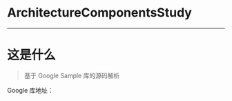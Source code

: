 # ArchitectureComponentsStudy

--------------------------------

# 这是什么

> 基于 Google Sample 库的源码解析

Google 库地址：


